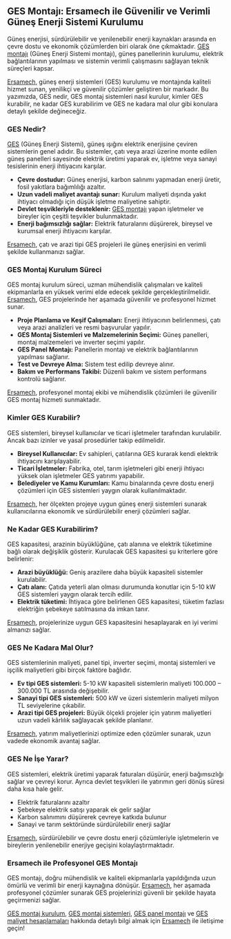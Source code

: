 <h2>GES Montajı: Ersamech ile Güvenilir ve Verimli Güneş Enerji Sistemi Kurulumu</h2>

<p>Güneş enerjisi, sürdürülebilir ve yenilenebilir enerji kaynakları arasında en çevre dostu ve ekonomik çözümlerden biri olarak öne çıkmaktadır. <a href="https://ersamech.com/hizmetler/cati-gunes-enerjisi-sistemleri-ges-montaji/">GES montajı</a> (Güneş Enerji Sistemi montajı), güneş panellerinin kurulumu, elektrik bağlantılarının yapılması ve sistemin verimli çalışmasını sağlayan teknik süreçleri kapsar.</p>

<p><a href="https://ersamech.com/">Ersamech</a>, güneş enerji sistemleri (GES) kurulumu ve montajında kaliteli hizmet sunan, yenilikçi ve güvenilir çözümler geliştiren bir markadır. Bu yazımızda, GES nedir, GES montaj sistemleri nasıl kurulur, kimler GES kurabilir, ne kadar GES kurabilirim ve GES ne kadara mal olur gibi konulara detaylı şekilde değineceğiz.</p>

<h3>GES Nedir?</h3>

<p><a href="https://ersamech.com/hizmetler/cati-gunes-enerjisi-sistemleri-ges-montaji/">GES</a> (Güneş Enerji Sistemi), güneş ışığını elektrik enerjisine çeviren sistemlerin genel adıdır. Bu sistemler, çatı veya arazi üzerine monte edilen güneş panelleri sayesinde elektrik üretimi yaparak ev, işletme veya sanayi tesislerinin enerji ihtiyacını karşılar.</p>

<ul>
  <li><strong>Çevre dostudur:</strong> Güneş enerjisi, karbon salınımı yapmadan enerji üretir, fosil yakıtlara bağımlılığı azaltır.</li>
  <li><strong>Uzun vadeli maliyet avantajı sunar:</strong> Kurulum maliyeti dışında yakıt ihtiyacı olmadığı için düşük işletme maliyetine sahiptir.</li>
  <li><strong>Devlet teşvikleriyle desteklenir:</strong> <a href="https://ersamech.com/hizmetler/cati-gunes-enerjisi-sistemleri-ges-montaji/">GES montajı</a> yapan işletmeler ve bireyler için çeşitli teşvikler bulunmaktadır.</li>
  <li><strong>Enerji bağımsızlığı sağlar:</strong> Elektrik faturalarını düşürerek, bireysel ve kurumsal enerji ihtiyacını karşılar.</li>
</ul>

<p><a href="https://ersamech.com/">Ersamech</a>, çatı ve arazi tipi GES projeleri ile güneş enerjisini en verimli şekilde kullanmanızı sağlar.</p>

<h3>GES Montaj Kurulum Süreci</h3>

<p>GES montaj kurulum süreci, uzman mühendislik çalışmaları ve kaliteli ekipmanlarla en yüksek verimi elde edecek şekilde gerçekleştirilmelidir. <a href="https://ersamech.com/hizmetler/cati-gunes-enerjisi-sistemleri-ges-montaji/">Ersamech</a>, GES projelerinde her aşamada güvenilir ve profesyonel hizmet sunar.</p>

<ul>
  <li><strong>Proje Planlama ve Keşif Çalışmaları:</strong> Enerji ihtiyacının belirlenmesi, çatı veya arazi analizleri ve resmi başvurular yapılır.</li>
  <li><strong>GES Montaj Sistemleri ve Malzemelerinin Seçimi:</strong> Güneş panelleri, montaj malzemeleri ve inverter seçimi yapılır.</li>
  <li><strong>GES Panel Montajı:</strong> Panellerin montajı ve elektrik bağlantılarının yapılması sağlanır.</li>
  <li><strong>Test ve Devreye Alma:</strong> Sistem test edilip devreye alınır.</li>
  <li><strong>Bakım ve Performans Takibi:</strong> Düzenli bakım ve sistem performans kontrolü sağlanır.</li>
</ul>

<p><a href="https://ersamech.com/">Ersamech</a>, profesyonel montaj ekibi ve mühendislik çözümleri ile güvenilir GES montaj hizmeti sunmaktadır.</p>

<h3>Kimler GES Kurabilir?</h3>

<p>GES sistemleri, bireysel kullanıcılar ve ticari işletmeler tarafından kurulabilir. Ancak bazı izinler ve yasal prosedürler takip edilmelidir.</p>

<ul>
  <li><strong>Bireysel Kullanıcılar:</strong> Ev sahipleri, çatılarına GES kurarak kendi elektrik ihtiyacını karşılayabilir.</li>
  <li><strong>Ticari İşletmeler:</strong> Fabrika, otel, tarım işletmeleri gibi enerji ihtiyacı yüksek olan işletmeler GES yatırımı yapabilir.</li>
  <li><strong>Belediyeler ve Kamu Kurumları:</strong> Kamu binalarında çevre dostu enerji çözümleri için GES sistemleri yaygın olarak kullanılmaktadır.</li>
</ul>

<p><a href="https://ersamech.com/">Ersamech</a>, her ölçekten projeye uygun güneş enerji sistemleri sunarak kullanıcılarına ekonomik ve sürdürülebilir enerji çözümleri sağlar.</p>

<h3>Ne Kadar GES Kurabilirim?</h3>

<p>GES kapasitesi, arazinin büyüklüğüne, çatı alanına ve elektrik tüketimine bağlı olarak değişiklik gösterir. Kurulacak GES kapasitesi şu kriterlere göre belirlenir:</p>

<ul>
  <li><strong>Arazi büyüklüğü:</strong> Geniş arazilere daha büyük kapasiteli sistemler kurulabilir.</li>
  <li><strong>Çatı alanı:</strong> Çatıda yeterli alan olması durumunda konutlar için 5-10 kW GES sistemleri yaygın olarak tercih edilir.</li>
  <li><strong>Elektrik tüketimi:</strong> İhtiyaca göre belirlenen GES kapasitesi, tüketim fazlası elektriğin şebekeye satılmasına da imkan tanır.</li>
</ul>

<p><a href="https://ersamech.com/">Ersamech</a>, projelerinize uygun GES kapasitesini hesaplayarak en iyi verimi almanızı sağlar.</p>

<h3>GES Ne Kadara Mal Olur?</h3>

<p>GES sistemlerinin maliyeti, panel tipi, inverter seçimi, montaj sistemleri ve işçilik maliyetleri gibi birçok faktöre bağlıdır.</p>

<ul>
  <li><strong>Ev tipi GES sistemleri:</strong> 5-10 kW kapasiteli sistemlerin maliyeti 100.000 – 300.000 TL arasında değişebilir.</li>
  <li><strong>Sanayi tipi GES sistemleri:</strong> 500 kW ve üzeri sistemlerin maliyeti milyon TL seviyelerine çıkabilir.</li>
  <li><strong>Arazi tipi GES projeleri:</strong> Büyük ölçekli projeler için yatırım maliyetleri uzun vadeli kârlılık sağlayacak şekilde planlanır.</li>
</ul>

<p><a href="https://ersamech.com/">Ersamech</a>, yatırım maliyetlerinizi optimize eden çözümler sunarak, uzun vadede ekonomik avantaj sağlar.</p>

<h3>GES Ne İşe Yarar?</h3>

<p>GES sistemleri, elektrik üretimi yaparak faturaları düşürür, enerji bağımsızlığı sağlar ve çevreyi korur. Ayrıca devlet teşvikleri ile yatırımın geri dönüş süresi daha kısa hale gelir.</p>

<ul>
  <li>Elektrik faturalarını azaltır</li>
  <li>Şebekeye elektrik satışı yaparak ek gelir sağlar</li>
  <li>Karbon salınımını düşürerek çevreye katkıda bulunur</li>
  <li>Sanayi ve tarım sektöründe sürdürülebilir enerji sağlar</li>
</ul>

<p><a href="https://ersamech.com/">Ersamech</a>, sürdürülebilir ve çevre dostu enerji çözümleriyle işletmelerin ve bireylerin yenilenebilir enerjiye geçişini kolaylaştırmaktadır.</p>

<h3>Ersamech ile Profesyonel GES Montajı</h3>

<p>GES montajı, doğru mühendislik ve kaliteli ekipmanlarla yapıldığında uzun ömürlü ve verimli bir enerji kaynağına dönüşür. <a href="https://ersamech.com/">Ersamech</a>, her aşamada profesyonel çözümler sunarak GES projelerinizi güvenli bir şekilde hayata geçirmenizi sağlar.</p>

<p><a href="https://ersamech.com/hizmetler/cati-gunes-enerjisi-sistemleri-ges-montaji/">GES montaj kurulum</a>, <a href="https://ersamech.com/hizmetler/cati-gunes-enerjisi-sistemleri-ges-montaji/">GES montaj sistemleri</a>, <a href="https://ersamech.com/hizmetler/cati-gunes-enerjisi-sistemleri-ges-montaji/">GES panel montajı</a> ve <a href="https://ersamech.com/hizmetler/cati-gunes-enerjisi-sistemleri-ges-montaji/">GES maliyet hesaplamaları</a> hakkında detaylı bilgi almak için <a href="https://ersamech.com/">Ersamech</a> ile iletişime geçin!</p>
